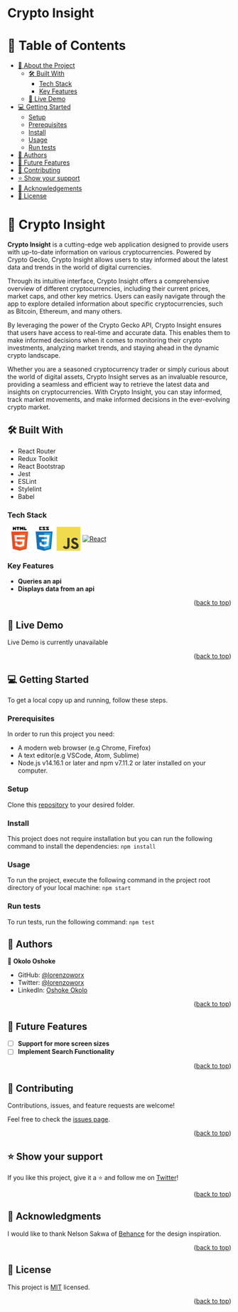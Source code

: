 # Crypto Insight
<a name="readme-top"></a>



# 📗 Table of Contents

- [📖 About the Project](#about-project)
  - [🛠 Built With](#built-with)
    - [Tech Stack](#tech-stack)
    - [Key Features](#key-features)
  - [🚀 Live Demo](#live-demo)
- [💻 Getting Started](#getting-started)
  - [Setup](#setup)
  - [Prerequisites](#prerequisites)
  - [Install](#install)
  - [Usage](#usage)
  - [Run tests](#run-tests)
- [👥 Authors](#authors)
- [🔭 Future Features](#future-features)
- [🤝 Contributing](#contributing)
- [⭐️ Show your support](#support)
- [🙏 Acknowledgements](#acknowledgements)
- [📝 License](#license)


# 📖 Crypto Insight <a name="about-project"></a>


**Crypto Insight** is a cutting-edge web application designed to provide users with up-to-date information on various cryptocurrencies. Powered by Crypto Gecko, Crypto Insight allows users to stay informed about the latest data and trends in the world of digital currencies.

Through its intuitive interface, Crypto Insight offers a comprehensive overview of different cryptocurrencies, including their current prices, market caps, and other key metrics. Users can easily navigate through the app to explore detailed information about specific cryptocurrencies, such as Bitcoin, Ethereum, and many others.

By leveraging the power of the Crypto Gecko API, Crypto Insight ensures that users have access to real-time and accurate data. This enables them to make informed decisions when it comes to monitoring their crypto investments, analyzing market trends, and staying ahead in the dynamic crypto landscape.

Whether you are a seasoned cryptocurrency trader or simply curious about the world of digital assets, Crypto Insight serves as an invaluable resource, providing a seamless and efficient way to retrieve the latest data and insights on cryptocurrencies. With Crypto Insight, you can stay informed, track market movements, and make informed decisions in the ever-evolving crypto market.

## 🛠 Built With <a name="built-with"></a>
- React Router
- Redux Toolkit
- React Bootstrap
- Jest
- ESLint
- Stylelint
- Babel

### Tech Stack <a name="tech-stack"></a>

<a href="https://www.w3.org/html/" target="_blank"><img align="center" src="https://raw.githubusercontent.com/devicons/devicon/master/icons/html5/html5-original-wordmark.svg" alt="html5" width="55" height="55"/></a><a href="https://www.w3schools.com/css/" target="_blank"><img align="center" src="https://raw.githubusercontent.com/devicons/devicon/master/icons/css3/css3-original-wordmark.svg" alt="css3" width="55" height="55"/></a><a href="https://developer.mozilla.org/en-US/docs/Web/JavaScript" target="_blank" rel="noreferrer"><img align="center" src="https://raw.githubusercontent.com/devicons/devicon/master/icons/javascript/javascript-original.svg" alt="javascript" width="55" height="55"/></a>
<a href="https://www.w3schools.com/react/default.asp" target="_blank"><img align="center" src="https://cdn.jsdelivr.net/gh/devicons/devicon/icons/react/react-original.svg" alt="React" width="55" height="55"/></a>


### Key Features <a name="key-features"></a>
- **Queries an api**
- **Displays data from an api**

<p align="right">(<a href="#readme-top">back to top</a>)</p>

<!-- LIVE DEMO -->

## 🚀 Live Demo <a name="live-demo"></a>
<!-- For a live demo, go [here]() -->
Live Demo is currently unavailable

<p align="right">(<a href="#readme-top">back to top</a>)</p>


## 💻 Getting Started <a name="getting-started"></a>

To get a local copy up and running, follow these steps.

### Prerequisites

In order to run this project you need:
- A modern web browser (e.g Chrome, Firefox)
- A text editor(e.g VSCode, Atom, Sublime)
- Node.js v14.16.1 or later and npm v7.11.2 or later installed on your computer.


### Setup

Clone this [repository](https://github.com/lorenzoworx/crypto-insight.git) to your desired folder.


### Install

This project does not require installation but you can run the following command to install the dependencies: ```npm install```


### Usage

To run the project, execute the following command in the project root directory of your local machine: ```npm start```


### Run tests

To run tests, run the following command:
`npm test`



## 👥 Authors <a name="authors"></a>


👤 **Okolo Oshoke**

- GitHub: [@lorenzoworx](https://github.com/lorenzoworx)
- Twitter: [@lorenzoworx](https://twitter.com/lorenzoworx)
- LinkedIn: [Oshoke Okolo](https://www.linkedin.com/in/oshoke-okolo-665208108/)
<p align="right">(<a href="#readme-top">back to top</a>)</p>


## 🔭 Future Features <a name="future-features"></a>

- [ ] **Support for more screen sizes**
- [ ] **Implement Search Functionality**

<p align="right">(<a href="#readme-top">back to top</a>)</p>


## 🤝 Contributing <a name="contributing"></a>

Contributions, issues, and feature requests are welcome!

Feel free to check the [issues page](../../issues/).

<p align="right">(<a href="#readme-top">back to top</a>)</p>


## ⭐️ Show your support <a name="support"></a>



If you like this project, give it a ⭐️ and follow me on [Twitter](https://twitter.com/lorenzoworx)!

<p align="right">(<a href="#readme-top">back to top</a>)</p>


## 🙏 Acknowledgments <a name="acknowledgements"></a>

I would like to thank Nelson Sakwa of [Behance](https://www.behance.net/sakwadesignstudio) for the design inspiration.

<p align="right">(<a href="#readme-top">back to top</a>)</p>



## 📝 License <a name="license"></a>

This project is [MIT](MIT.md) licensed.


<p align="right">(<a href="#readme-top">back to top</a>)</p>
